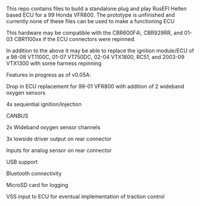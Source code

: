 This repo contains files to build a standalone plug and play RusEFI Hellen based ECU for a 99 Honda VFR800. The prototype is unfinished and currently none of these files can be used to make a functioning ECU

This hardware may be compatible with the CBR600F4i, CBR929RR, and 01-03 CBR1100xx  if the ECU connectors were repinned.

In addition to the above it may be able to replace the ignition module/ECU of a 98-08 VT1100C, 01-07 VT750DC, 02-04 VTX1800, RC51, and 2003-09 VTX1300 with some harness repinning

Features in progress as of v0.05A:

Drop in ECU replacement for 99-01 VFR800 with addition of 2 wideband oxygen sensors

4x sequential ignition/injection

CANBUS

2x Wideband oxygen sensor channels

3x lowside driver output on rear connector

Inputs for analog sensor on rear connector

USB support

Bluetooth connectivity

MicroSD card for logging

VSS input to ECU for eventual implementation of traction control
